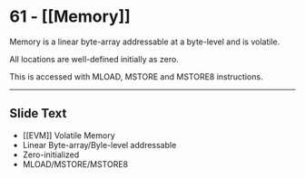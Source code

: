 # 61 - [[Memory]]

Memory is a linear byte-array addressable at a byte-level and is volatile. 

All locations are well-defined initially as zero. 

This is accessed with MLOAD, MSTORE and MSTORE8 instructions.

___
## Slide Text
- [[EVM]] Volatile Memory
- Linear Byte-array/Byle-level addressable
- Zero-initialized
- MLOAD/MSTORE/MSTORE8
 

